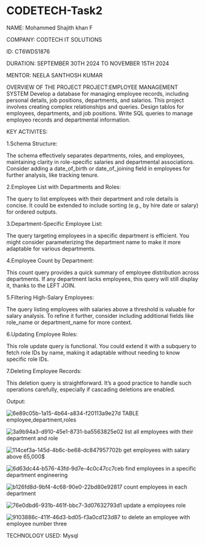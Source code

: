 # CODETECH-Task2
NAME: Mohammed Shajith khan F

COMPANY: CODTECH IT SOLUTIONS

ID: CT6WDS1876

DURATION: SEPTEMBER 30TH 2024 TO NOVEMBER 15TH 2024

MENTOR: NEELA SANTHOSH KUMAR

OVERVIEW OF THE PROJECT PROJECT:EMPLOYEE MANAGEMENT SYSTEM
Develop a database for managing employee records, including personal details, job positions, departments, and salarios. This project involves creating complex relationships and queries. Design tablos for employees, departments, and job positions. Write SQL queries to manage employeo records and departmental information.

KEY ACTIVITES: 

1.Schema Structure:

The schema effectively separates departments, roles, and employees, maintaining clarity in role-specific salaries and departmental associations.
Consider adding a date_of_birth or date_of_joining field in employees for further analysis, like tracking tenure.

2.Employee List with Departments and Roles:

The query to list employees with their department and role details is concise. It could be extended to include sorting (e.g., by hire date or salary) for ordered outputs.

3.Department-Specific Employee List:

The query targeting employees in a specific department is efficient. You might consider parameterizing the department name to make it more adaptable for various departments.

4.Employee Count by Department:

This count query provides a quick summary of employee distribution across departments. If any department lacks employees, this query will still display it, thanks to the LEFT JOIN.

5.Filtering High-Salary Employees:

The query listing employees with salaries above a threshold is valuable for salary analysis. To refine it further, consider including additional fields like role_name or department_name for more context.

6.Updating Employee Roles:

This role update query is functional. You could extend it with a subquery to fetch role IDs by name, making it adaptable without needing to know specific role IDs.

7.Deleting Employee Records:

This deletion query is straightforward. It’s a good practice to handle such operations carefully, especially if cascading deletions are enabled.

Output:

![6e89c05b-1a15-4b64-a834-f20113a9e27d](https://github.com/user-attachments/assets/c0139903-3597-4082-8c29-8de3acfd0d52)
TABLE employee,department,roles

![3a9b94a3-d910-45e1-8731-ba5563825e02](https://github.com/user-attachments/assets/74c6121b-571a-48cd-a786-88ff095894a6)
list all employees with their department and role

![114cef3a-145d-4b6c-be68-dc847957702b](https://github.com/user-attachments/assets/f89af464-adf1-488e-a661-f4d22bacba0f)
get employees with salary above 65,000$

![6d63dc44-b576-43fd-9d7e-4c0c47cc7ceb](https://github.com/user-attachments/assets/abc7100f-d45b-48bf-8969-5beadb3debac)
find employees in a specific department engineering

![b126fd8d-9bf4-4c68-90e0-22bd80e92817](https://github.com/user-attachments/assets/f6c1dce9-f3b7-48d0-8bc4-65f2207ca241)
count employees in each department

![76e0dbd6-931b-461f-bbc7-3d07632793d1](https://github.com/user-attachments/assets/0aa387ce-f968-4aca-92a4-cb28da44b3a3)
update a employees role

![9103886c-411f-46d3-bd05-f3a0cd123d87](https://github.com/user-attachments/assets/4eff1ecf-caa5-4f99-8a28-06dd9a849641)
to delete an employee with employee number three

TECHNOLOGY USED: Mysql
